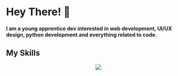 # Hey There! 👋

<h4 style="text-decoration: none;">I am a young apprentice dev interested in web development, UI/UX design, python development and everything related to code.</h2>

## My Skills

<p align="center">
  <a href="https://skillicons.dev">
    <img src="https://skillicons.dev/icons?i=
    js,ts,
      html,css,sass,
      py,c,java,php,kotlin,react,
      mysql,sqlite,postgres,
      flask,
      cmake,npm,
      linux,windows,bash,
      arduino,
      discord,
      bots,
      figma,notion,obsidian,
      github,gitlab,git,
      idea,clion,pycharm,phpstorm,webstorm,androidstudio,vscode,eclipse,
      heroku,cloudflare,grafana,
      codepen,stackoverflow
      &theme=dark&perline=9" />
  </a>
</p>

<!--
-->

<!--
[![My Skills](https://skillicons.dev/icons?i=js,ts,html,css,sass,py,c,php,react,mysql,sqlite,flask,linux,bash,arduino,cmake,discord,bots,figma,github,git,idea,vscode,heroku,cloudflare,codepen&theme=dark)](https://skillicons.dev)
-->
